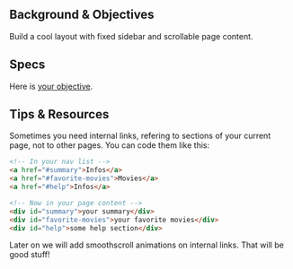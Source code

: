 ## Background & Objectives

Build a cool layout with fixed sidebar and scrollable page content.

## Specs

Here is [your objective](http://lewagon.github.io/html-css-challenges/05-fixed-sidebar/).

## Tips & Resources

Sometimes you need internal links, refering to sections of your current page, not to other pages. You can code them like this:

```html
<!-- In your nav list -->
<a href="#summary">Infos</a>
<a href="#favorite-movies">Movies</a>
<a href="#help">Infos</a>

<!-- Now in your page content -->
<div id="summary">your summary</div>
<div id="favorite-movies">your favorite movies</div>
<div id="help">some help section</div>
```

Later on we will add smoothscroll animations on internal links. That will be good stuff!